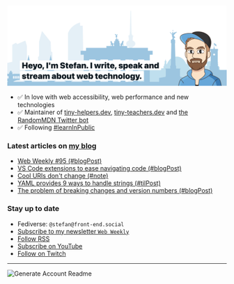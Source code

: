 <img alt="Heyo, I'm Stefan. I write and speak about web technology." src="https://raw.githubusercontent.com/stefanjudis/stefanjudis/main/screenshot.png">

- ✅ In love with web accessibility, web performance and new technologies
- ✅ Maintainer of [tiny-helpers.dev](https://tiny-helpers.dev), [tiny-teachers.dev](https://tiny-teachers.dev/) and [the RandomMDN Twitter bot](https://twitter.com/randomMDN)
- ✅ Following [#learnInPublic](https://www.stefanjudis.com/today-i-learned/)
### Latest articles on [my blog](https://www.stefanjudis.com)

<!-- BLOG-POST-LIST:START -->
- [Web Weekly #95 &lpar;#blogPost&rpar;](https://www.stefanjudis.com/blog/web-weekly-95/)
- [VS Code extensions to ease navigating code &lpar;#blogPost&rpar;](https://www.stefanjudis.com/blog/vs-code-extensions-to-ease-navigating-code/)
- [Cool URIs don&#39;t change &lpar;#note&rpar;](https://www.stefanjudis.com/notes/cool-uris-dont-change/)
- [YAML provides 9 ways to handle strings &lpar;#tilPost&rpar;](https://www.stefanjudis.com/today-i-learned/yaml-provides-9-ways-to-handle-strings/)
- [The problem of breaking changes and version numbers &lpar;#blogPost&rpar;](https://www.stefanjudis.com/blog/the-problem-of-breaking-changes-and-version-numbers/)
<!-- BLOG-POST-LIST:END -->

### Stay up to date

- Fediverse: `@stefan@front-end.social`
- [Subscribe to my newsletter `Web Weekly`](https://webweekly.email/)
- [Follow RSS](https://www.stefanjudis.com/feeds/)
- [Subscribe on YouTube](https://youtube.com/c/stefanjudis)
- [Follow on Twitch](https://www.twitch.tv/stefanjudis)

---

![Generate Account Readme](https://github.com/stefanjudis/stefanjudis/workflows/Generate%20Account%20Readme/badge.svg)
